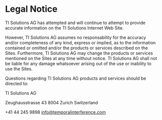 ---
---
# Legal Notice

TI Solutions AG has attempted and will continue to attempt to provide accurate information on the TI Solutions Internet Web Site.

However, TI Solutions AG assumes no responsability for the accuracy and/or completeness of any kind, express or implied, as to the information contained or omitted and/or the products or services described on the Sites. Furthermore, TI Solutions AG may change the products or services mentioned on the Sites at any time without notice. TI Solutions AG shall not be liable for any damage whatsoever arising out of the use or inability to use the Sites.

Questions regarding TI Solutions AG products and services should be directed to:

TI Solutions AG

Zeughausstrasse 43
8004 Zurich
Switzerland

+41 44 245 9898
info@temporalinterference.com

